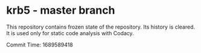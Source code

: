# krb5 - master branch

This repository contains frozen state of the repository.
Its history is cleared. It is used only for static code
analysis with Codacy.

Commit Time: 1689589418